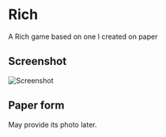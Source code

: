 # Rich
A Rich game based on one I created on paper

## Screenshot
![Screenshot](https://cloud.githubusercontent.com/assets/5734324/6131802/8fc32d0e-b189-11e4-98b4-6390896dd1b2.PNG)

## Paper form
May provide its photo later.
